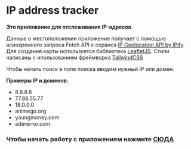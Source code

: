 # IP address tracker

**Это приложение для отслеживания IP-адресов.**

Данные о местоположении приложение получает с помощью асинхронного запроса Fetch API с сервиса [IP Geolocation API by IPify](https://geo.ipify.org/). Для создания карты используется библиотека [LeafletJS](https://leafletjs.com/). Стили написаны с ипользованием фреймворка [TailwindCSS](https://tailwindcss.com/)

Чтобы начать поиск в поле поиска вводим нужный IP или домен.

**Примеры IP и доменов:**

- 8.8.8.8 
- 77.88.55.77
- 18.0.0.0
- animego.org
- youngmoney.com
- adererror.com

### Чтобы начать работу с приложением нажмите [СЮДА](https://enjirtmnv.github.io/ip-address-tracker/)

